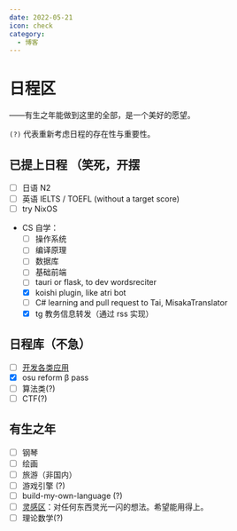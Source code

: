 ```yaml
---
date: 2022-05-21
icon: check
category:
  - 博客
---
```


# 日程区

<div class="subtitle">——有生之年能做到这里的全部，是一个美好的愿望。</div>

`(?)` 代表重新考虑日程的存在性与重要性。

## 已提上日程 <span class="heimu" title="你知道的太多了">（笑死，开摆</span>

- [ ] 日语 N2
- [ ] 英语 IELTS / TOEFL (without a target score)
- [ ] try NixOS

- CS 自学：
  - [ ] 操作系统
  - [ ] 编译原理
  - [ ] 数据库
  - [ ] 基础前端
  - [ ] tauri or flask, to dev wordsreciter
  - [x] koishi plugin, like atri bot
  - [ ] C# learning and pull request to Tai, MisakaTranslator
  - [x] tg 教务信息转发（通过 rss 实现）

## 日程库（不急）

- [ ] [开发各类应用](../hide/inspiration.md#编程灵感)
- [x] osu reform β pass
- [ ] 算法类(?)
- [ ] CTF(?)

## 有生之年

- [ ] 钢琴
- [ ] 绘画
- [ ] 旅游（非国内）
- [ ] 游戏引擎 (?)
- [ ] build-my-own-language (?)
- [ ] [灵感区](../hide/inspiration.md)：对任何东西灵光一闪的想法。希望能用得上。
- [ ] 理论数学(?)
